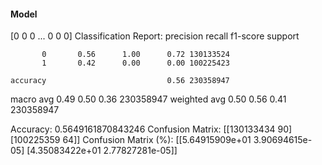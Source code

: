 #### Model
[0 0 0 ... 0 0 0]
Classification Report:
              precision    recall  f1-score   support

           0       0.56      1.00      0.72 130133524
           1       0.42      0.00      0.00 100225423

    accuracy                           0.56 230358947
   macro avg       0.49      0.50      0.36 230358947
weighted avg       0.50      0.56      0.41 230358947

Accuracy: 0.5649161870843246
Confusion Matrix:
[[130133434        90]
 [100225359        64]]
Confusion Matrix (%):
[[5.64915909e+01 3.90694615e-05]
 [4.35083422e+01 2.77827281e-05]]
